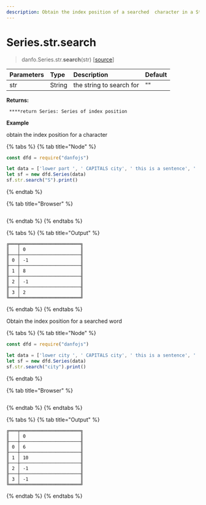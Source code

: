 ```yaml
---
description: Obtain the index position of a searched  character in a String
---
```


# Series.str.search

> danfo.Series.str.**search**\(str\)    \[[source](https://github.com/opensource9ja/danfojs/blob/master/danfojs/src/core/strings.js#L220)\]



| Parameters | Type | Description | Default |
| :--- | :--- | :--- | :--- |
| str | String | the string to search for | "" |

**Returns:**

     ****return Series: Series of index position

**Example**

obtain the index position for a character

{% tabs %}
{% tab title="Node" %}
```javascript
const dfd = require("danfojs")

let data = ['lower part ', ' CAPITALS city', ' this is a sentence', '  SwAp CaSe']
let sf = new dfd.Series(data)
sf.str.search("S").print()
```
{% endtab %}

{% tab title="Browser" %}
```

```
{% endtab %}
{% endtabs %}

{% tabs %}
{% tab title="Output" %}
```text
╔═══╤══════════════════════╗
║   │ 0                    ║
╟───┼──────────────────────╢
║ 0 │ -1                   ║
╟───┼──────────────────────╢
║ 1 │ 8                    ║
╟───┼──────────────────────╢
║ 2 │ -1                   ║
╟───┼──────────────────────╢
║ 3 │ 2                    ║
╚═══╧══════════════════════╝
```
{% endtab %}
{% endtabs %}

Obtain the index position for a searched word

{% tabs %}
{% tab title="Node" %}
```javascript
const dfd = require("danfojs")

let data = ['lower city ', ' CAPITALS city', ' this is a sentence', '  SwAp CaSe']
let sf = new dfd.Series(data)
sf.str.search("city").print()
```
{% endtab %}

{% tab title="Browser" %}
```

```
{% endtab %}
{% endtabs %}

{% tabs %}
{% tab title="Output" %}
```text
╔═══╤══════════════════════╗
║   │ 0                    ║
╟───┼──────────────────────╢
║ 0 │ 6                    ║
╟───┼──────────────────────╢
║ 1 │ 10                   ║
╟───┼──────────────────────╢
║ 2 │ -1                   ║
╟───┼──────────────────────╢
║ 3 │ -1                   ║
╚═══╧══════════════════════╝
```
{% endtab %}
{% endtabs %}

